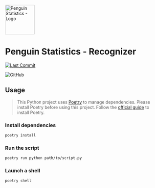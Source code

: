 <img src="https://penguin.upyun.galvincdn.com/logos/penguin_stats_logo.png"
     alt="Penguin Statistics - Logo"
     width="96px" />

# Penguin Statistics - Recognizer

[![Last Commit](https://img.shields.io/github/last-commit/penguin-statistics/recognizer-tools)](https://github.com/penguin-statistics/recognizer-tools/commits/v4)

<!-- [![GitHub Actions Status](https://github.com/penguin-statistics/recognizer-tools/actions/workflows/build-release.yml/badge.svg)](https://github.com/penguin-statistics/recognizer-tools/actions/workflows/build-release.yml) -->

![GitHub](https://img.shields.io/github/license/penguin-statistics/recognizer-tools)

## Usage

> This Python project uses [Poetry](https://python-poetry.org/) to manage dependencies. Please install Poetry before using this project. Follow the [official guide](https://python-poetry.org/docs/#installation) to install Poetry.

### Install dependencies

```bash
poetry install
```

### Run the script

```bash
poetry run python path/to/script.py
```

### Launch a shell

```bash
poetry shell
```
